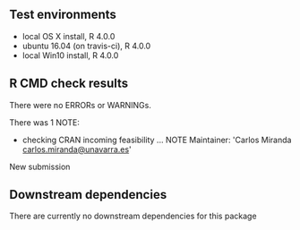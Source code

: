 ## Test environments
* local OS X install, R 4.0.0
* ubuntu 16.04 (on travis-ci), R 4.0.0
* local Win10 install, R 4.0.0

## R CMD check results
There were no ERRORs or WARNINGs. 

There was 1 NOTE:

* checking CRAN incoming feasibility ... NOTE
Maintainer: 'Carlos Miranda <carlos.miranda@unavarra.es>'

New submission

## Downstream dependencies
There are currently no downstream dependencies for this package
